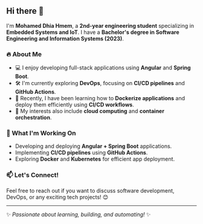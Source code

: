 ## Hi there 👋

I'm **Mohamed Dhia Hmem**, a **2nd-year engineering student** specializing in **Embedded Systems and IoT**.  I have a **Bachelor's degree in Software Engineering and Information Systems (2023)**.

### 🔥 About Me
- 💻 I enjoy developing full-stack applications using **Angular** and **Spring Boot**.
- 🛠️ I'm currently exploring **DevOps**, focusing on **CI/CD pipelines** and **GitHub Actions**.
- 🐳 Recently, I have been learning how to **Dockerize applications** and deploy them efficiently using **CI/CD workflows**.
- 📡 My interests also include **cloud computing** and **container orchestration**.

### 🚀 What I'm Working On
- Developing and deploying **Angular + Spring Boot** applications.
- Implementing **CI/CD pipelines** using **GitHub Actions**.
- Exploring **Docker** and **Kubernetes** for efficient app deployment.

### 📫 Let's Connect!
Feel free to reach out if you want to discuss software development, DevOps, or any exciting tech projects! 😊

---

✨ _Passionate about learning, building, and automating!_ ✨
